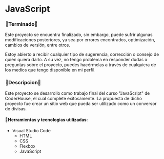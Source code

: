 # JavaScript

### 🔋Terminado🔋
Este proyecto se encuentra finalizado, sin embargo, puede sufrir algunas modificaciones posteriores, ya sea por errores encontrados, optimización, cambios de versión, entre otros.

Estoy abierto a recibir cualquier tipo de sugerencia, corrección o consejo de quien quiera darlo. A su vez, no tengo problema en responder dudas o preguntas sobre el proyecto, puedes hacérmelas a través de cualquiera de los medios que tengo disponible en mi perfil.

### 📰Descripcion📰
Este proyecto se desarrollo como trabajo final del curso "JavaScript" de CoderHouse, el cual complete exitosamente. La propuesta de dicho proyecto fue crear un sitio web que pueda ser utilizado como un conversor de divisas.

#### 🔧Herramientas y tecnologias utilizadas:

- Visual Studio Code
	- HTML
   	- CSS
   	- Flexbox
	- JavaScript
